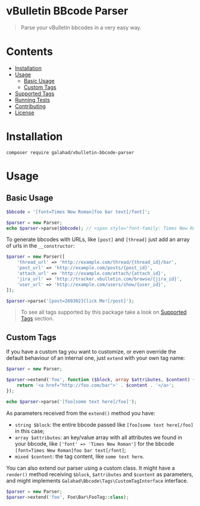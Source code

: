 # vBulletin BBcode Parser

> Parse your vBulletin bbcodes in a very easy way.

# Contents

- [Installation](#install)
- [Usage](#usage)
    - [Basic Usage](#basic-usage)
    - [Custom Tags](#custom)
- [Supported Tags](#tags)
- [Running Tests](#tests)
- [Contributing](#contrib)
- [License](#license)

# <a id="install"></a> Installation

```
composer require galahad/vbulletin-bbcode-parser
```

# <a id="usage"></a> Usage

## <a id="basic-usage"></a> Basic Usage

```php
$bbcode = '[font=Times New Roman]foo bar text[/font]';

$parser = new Parser;
echo $parser->parse($bbcode); // <span style="font-family: Times New Roman;">foo bar text</span>
```

To generate bbcodes with URLs, like `[post]` and `[thread]` just add an array of urls in the `__constructor`:

```php
$parser = new Parser([
    'thread_url' => 'http://example.com/thread/{thread_id}/bar',
    'post_url' => 'http://example.com/posts/{post_id}',
    'attach_url' => 'http://example.com/attach/{attach_id}',
    'jira_url' => 'http://tracker.vbulletin.com/browse/{jira_id}',
    'user_url' => 'http://example.com/users/show/{user_id}',
]);

$parser->parse('[post=269302]Click Me![/post]');
```

> To see all tags supported by this package take a look on [Supported Tags](#tags) section.

## <a id="custom"></a> Custom Tags

If you have a custom tag you want to customize, or even override the default behaviour of an internal one, just `extend` with your own tag name:

```php
$parser = new Parser;

$parser->extend('foo', function ($block, array $attributes, $content) {
    return '<a href="http://foo.com/bar">' . $content . '</a>';
});

echo $parser->parse('[foo]some text here[/foo]');
```

As parameters received from the `extend()` method you have:

- `string $block`: the entire bbcode passed like `[foo]some text here[/foo]` in this case;
- `array $attributes`: an key/value array with all attributes we found in your bbcode, like `['font' => 'Times New Roman']` for the bbcode `[font=Times New Roman]foo bar text[/font]`;
- `mixed $content`: the tag content, like `some text here`.

You can also extend our parser using a custom class. It might have a `render()` method receiving `$block`, `$attributes` and `$content` as parameters, and might implements `Galahad\Bbcode\Tags\CustomTagInterface` interface.

```php
$parser = new Parser;
$parser->extend('foo', Foo\Bar\FooTag::class);
```